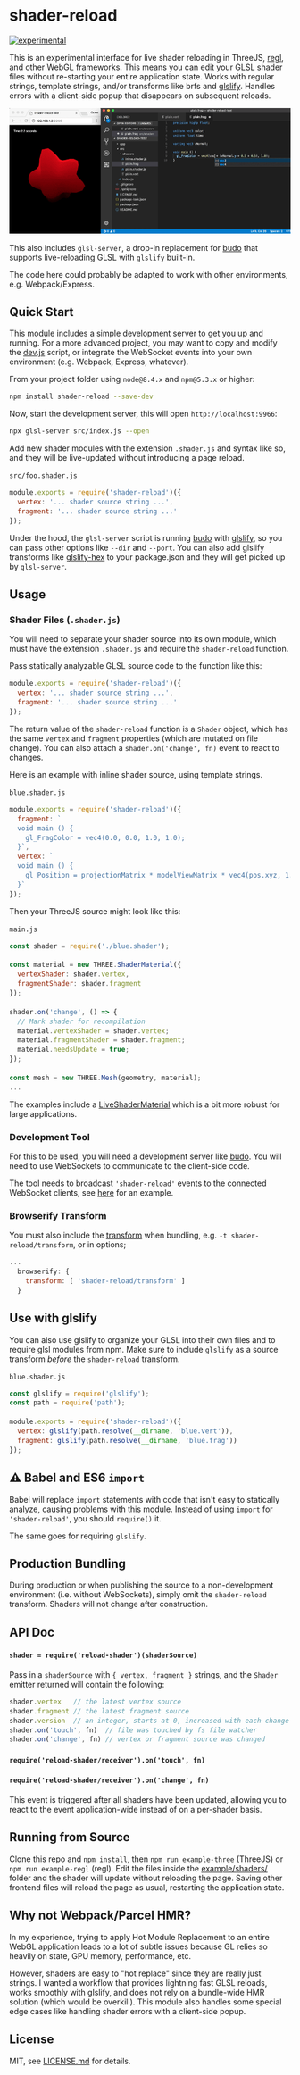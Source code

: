 # shader-reload

[![experimental](http://badges.github.io/stability-badges/dist/experimental.svg)](http://github.com/badges/stability-badges)

This is an experimental interface for live shader reloading in ThreeJS, [regl](https://github.com/regl-project/regl/), and other WebGL frameworks. This means you can edit your GLSL shader files without re-starting your entire application state. Works with regular strings, template strings, and/or transforms like brfs and [glslify](https://www.npmjs.com/package/glslify). Handles errors with a client-side popup that disappears on subsequent reloads.

![screenshot](./screenshots/shader.gif)

This also includes `glsl-server`, a drop-in replacement for [budo](https://www.npmjs.com/package/budo) that supports live-reloading GLSL with `glslify` built-in.

The code here could probably be adapted to work with other environments, e.g. Webpack/Express.

## Quick Start

This module includes a simple development server to get you up and running. For a more advanced project, you may want to copy and modify the [dev.js](./bin/dev.js) script, or integrate the WebSocket events into your own environment (e.g. Webpack, Express, whatever).

From your project folder using `node@8.4.x` and `npm@5.3.x` or higher:

```sh
npm install shader-reload --save-dev
```

Now, start the development server, this will open `http://localhost:9966`:

```sh
npx glsl-server src/index.js --open
```

Add new shader modules with the extension `.shader.js` and syntax like so, and they will be live-updated without introducing a page reload.

`src/foo.shader.js`

```js
module.exports = require('shader-reload')({
  vertex: '... shader source string ...',
  fragment: '... shader source string ...'
});
```

Under the hood, the `glsl-server` script is running [budo](https://www.npmjs.com/package/budo) with [glslify](https://www.npmjs.com/package/glslify), so you can pass other options like `--dir` and `--port`. You can also add glslify transforms like [glslify-hex](https://www.npmjs.com/package/glslify-hex) to your package.json and they will get picked up by `glsl-server`.

## Usage

### Shader Files (`.shader.js`)

You will need to separate your shader source into its own module, which must have the extension `.shader.js` and require the `shader-reload` function.

Pass statically analyzable GLSL source code to the function like this:

```js
module.exports = require('shader-reload')({
  vertex: '... shader source string ...',
  fragment: '... shader source string ...'
});
```

The return value of the `shader-reload` function is a `Shader` object, which has the same `vertex` and `fragment` properties (which are mutated on file change). You can also attach a `shader.on('change', fn)` event to react to changes.

Here is an example with inline shader source, using template strings.

`blue.shader.js`

```js
module.exports = require('shader-reload')({
  fragment: `
  void main () {
    gl_FragColor = vec4(0.0, 0.0, 1.0, 1.0);
  }`,
  vertex: `
  void main () {
    gl_Position = projectionMatrix * modelViewMatrix * vec4(pos.xyz, 1.0);
  }`
});
```

Then your ThreeJS source might look like this:

`main.js`

```js
const shader = require('./blue.shader');

const material = new THREE.ShaderMaterial({
  vertexShader: shader.vertex,
  fragmentShader: shader.fragment
});

shader.on('change', () => {
  // Mark shader for recompilation
  material.vertexShader = shader.vertex;
  material.fragmentShader = shader.fragment;
  material.needsUpdate = true;
});

const mesh = new THREE.Mesh(geometry, material);
...
```

The examples include a [LiveShaderMaterial](./example/material/LiveShaderMaterial.js) which is a bit more robust for large applications.

### Development Tool

For this to be used, you will need a development server like [budo](https://www.npmjs.com/package/budo). You will need to use WebSockets to communicate to the client-side code.

The tool needs to broadcast `'shader-reload'` events to the connected WebSocket clients, see [here](./bin/dev.js) for an example.

### Browserify Transform

You must also include the [transform](./transform.js) when bundling, e.g. `-t shader-reload/transform`, or in options;

```js
...
  browserify: {
    transform: [ 'shader-reload/transform' ]
  }
```

## Use with glslify

You can also use glslify to organize your GLSL into their own files and to require glsl modules from npm. Make sure to include `glslify` as a source transform *before* the `shader-reload` transform.

`blue.shader.js`

```js
const glslify = require('glslify');
const path = require('path');

module.exports = require('shader-reload')({
  vertex: glslify(path.resolve(__dirname, 'blue.vert')),
  fragment: glslify(path.resolve(__dirname, 'blue.frag'))
});
```

## :warning: Babel and ES6 `import`

Babel will replace `import` statements with code that isn't easy to statically analyze, causing problems with this module. Instead of using `import` for `'shader-reload'`, you should `require()` it.

The same goes for requiring `glslify`.

## Production Bundling

During production or when publishing the source to a non-development environment (i.e. without WebSockets), simply omit the `shader-reload` transform. Shaders will not change after construction.

## API Doc

#### `shader = require('reload-shader')(shaderSource)`

Pass in a `shaderSource` with `{ vertex, fragment }` strings, and the `Shader` emitter returned will contain the following:

```js
shader.vertex   // the latest vertex source
shader.fragment // the latest fragment source
shader.version  // an integer, starts at 0, increased with each change
shader.on('touch', fn)  // file was touched by fs file watcher
shader.on('change', fn) // vertex or fragment source was changed
```

#### `require('reload-shader/receiver').on('touch', fn)`
#### `require('reload-shader/receiver').on('change', fn)`

This event is triggered after all shaders have been updated, allowing you to react to the event application-wide instead of on a per-shader basis.

## Running from Source

Clone this repo and `npm install`, then `npm run example-three` (ThreeJS) or `npm run example-regl` (regl). Edit the files inside the [example/shaders/](./examples/shaders/) folder and the shader will update without reloading the page. Saving other frontend files will reload the page as usual, restarting the application state.

## Why not Webpack/Parcel HMR?

In my experience, trying to apply Hot Module Replacement to an entire WebGL application leads to a lot of subtle issues because GL relies so heavily on state, GPU memory, performance, etc.

However, shaders are easy to "hot replace" since they are really just strings. I wanted a workflow that provides lightning fast GLSL reloads, works smoothly with glslify, and does not rely on a bundle-wide HMR solution (which would be overkill). This module also handles some special edge cases like handling shader errors with a client-side popup.

## License

MIT, see [LICENSE.md](http://github.com/mattdesl/shader-reload/blob/master/LICENSE.md) for details.
